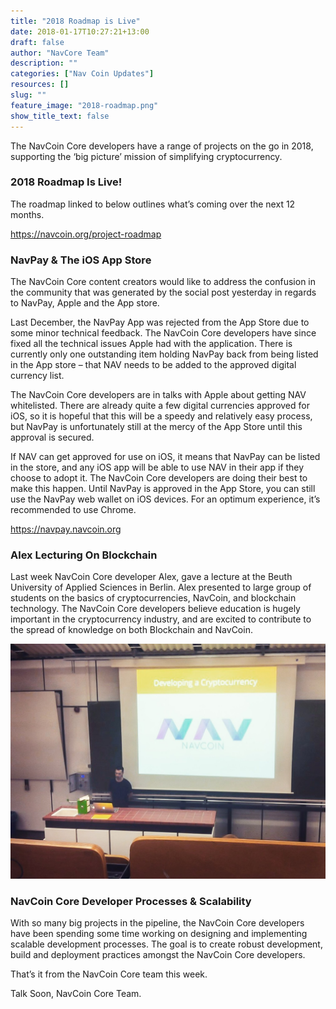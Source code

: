 ```yaml
---
title: "2018 Roadmap is Live"
date: 2018-01-17T10:27:21+13:00
draft: false
author: "NavCore Team"
description: ""
categories: ["Nav Coin Updates"]
resources: []
slug: ""
feature_image: "2018-roadmap.png"
show_title_text: false
---
```


The NavCoin Core developers have a range of projects on the go in 2018, supporting the ‘big picture’ mission of simplifying cryptocurrency. 
<!--more-->

### 2018 Roadmap Is Live!
The roadmap linked to below outlines what’s coming over the next 12 months.

https://navcoin.org/project-roadmap

### NavPay & The iOS App Store
The NavCoin Core content creators would like to address the confusion in the community that was generated by the social post yesterday in regards to NavPay, Apple and the App store.

Last December, the NavPay App was rejected from the App Store due to some minor technical feedback. The NavCoin Core developers have since fixed all the technical issues Apple had with the application. There is currently only one outstanding item holding NavPay back from being listed in the App store – that NAV needs to be added to the approved digital currency list.

The NavCoin Core developers are in talks with Apple about getting NAV whitelisted. There are already quite a few digital currencies approved for iOS, so it is hopeful that this will be a speedy and relatively easy process, but NavPay is unfortunately still at the mercy of the App Store until this approval is secured.

If NAV can get approved for use on iOS, it means that NavPay can be listed in the store, and any iOS app will be able to use NAV in their app if they choose to adopt it. The NavCoin Core developers are doing their best to make this happen. Until NavPay is approved in the App Store, you can still use the NavPay web wallet on iOS devices. For an optimum experience, it’s recommended to use Chrome.

https://navpay.navcoin.org

### Alex Lecturing On Blockchain
Last week NavCoin Core developer  Alex, gave a lecture at the Beuth University of Applied Sciences in Berlin. Alex presented to large group of students on the basics of cryptocurrencies, NavCoin, and blockchain technology. The NavCoin Core developers believe education is hugely important in the cryptocurrency industry, and are excited to contribute to the spread of knowledge on both Blockchain and NavCoin.

![](Alex_Berlin_NavCoin.jpg)

### NavCoin Core Developer Processes & Scalability
With so many big projects in the pipeline, the NavCoin Core developers have been spending some time working on designing and implementing scalable development processes. The goal is to create robust development, build and deployment practices amongst the NavCoin Core developers.

That’s it from the NavCoin Core team this week.   

Talk Soon,
NavCoin Core Team.